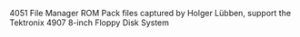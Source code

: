 4051 File Manager ROM Pack files captured by Holger Lübben, support the Tektronix 4907 8-inch Floppy Disk System
